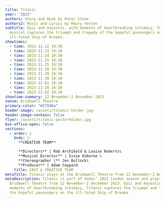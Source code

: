 ```yaml
---
title: Titanic
year: "2023"
authors: Story and Book by Peter Stone
authors2: Music and Lyrics by Maury Yeston
subtitle: Epic and majestic, with moments of heartbreaking intimacy, this
  musical captures the triumph and tragedy of the hopeful passengers on the
  ill-fated Ship of Dreams.
showtimes:
  - time: 2023-11-22 19:30
  - time: 2023-11-23 19:30
  - time: 2023-11-24 19:30
  - time: 2023-11-25 14:30
  - time: 2023-11-25 19:30
  - time: 2023-11-28 19:30
  - time: 2023-11-29 19:30
  - time: 2023-11-30 19:30
  - time: 2023-12-01 19:30
  - time: 2023-11-28 14:30
  - time: 2023-12-02 19:30
showtime-summary: 22 November-2 December 2023
venue: Bridewell Theatre
primary-color: "#27598a"
header-image: /assets/titanic-holder.jpg
header-image-contain: false
flyer: /assets/titanic-posterholder.jpg
box-office-open: false
sections:
  - order: 1
    body: |-
      **CREATIVE TEAM**

      **Directors** | Rob Archibald & Louise Roberts\
      **Musical Director** | Issie Osborne \
      **Choreographer |** Jen Bullock\
      **Producer** | Adam Coppard
    title: CAST & CREATIVE TEAM
metaTitle: Titanic plays at the Bridewell Theatre from 22 November-2 December 2023
metaDescription: Titanic is part of Sedos’ 2023 London season and plays at the
  Bridewell Theatre from 22 November-2 December 2023. Epic and majestic, with
  moments of heartbreaking intimacy, Titanic captures the triumph and tragedy of
  the hopeful passengers on the ill-fated Ship of Dreams.
---
```

